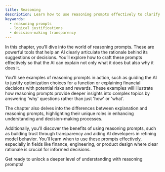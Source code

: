 ```yaml
---
title: Reasoning
description: Learn how to use reasoning prompts effectively to clarify the logic behind AI responses and recommendations.
keywords:
  - reasoning prompts
  - logical justifications
  - decision-making transparency
---
```


In this chapter, you'll dive into the world of reasoning prompts. These are powerful tools that help an AI clearly articulate the rationale behind its suggestions or decisions. You’ll explore how to craft these prompts effectively so that the AI can explain not only what it does but also why it does it.

You'll see examples of reasoning prompts in action, such as guiding the AI to justify optimization choices for a function or explaining financial decisions with potential risks and rewards. These examples will illustrate how reasoning prompts provide deeper insights into complex topics by answering 'why' questions rather than just 'how' or 'what'.

The chapter also delves into the differences between explanation and reasoning prompts, highlighting their unique roles in enhancing understanding and decision-making processes.

Additionally, you'll discover the benefits of using reasoning prompts, such as building trust through transparency and aiding AI developers in refining model behavior. You’ll learn when to use these prompts effectively, especially in fields like finance, engineering, or product design where clear rationale is crucial for informed decisions.

Get ready to unlock a deeper level of understanding with reasoning prompts!